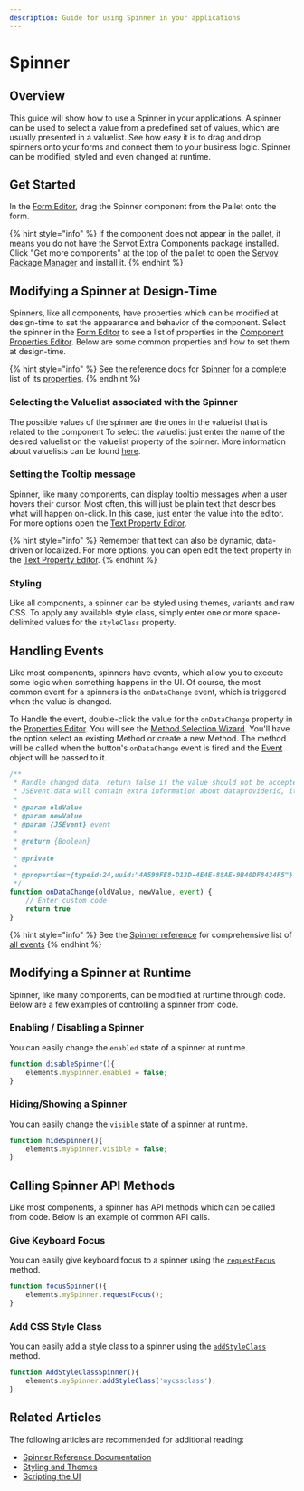 ```yaml
---
description: Guide for using Spinner in your applications
---
```


# Spinner

## Overview

This guide will show how to use a Spinner in your applications. A spinner can be used to select a value from a predefined set of values, which are usually presented in a valuelist.
See how easy it is to drag and drop spinners onto your forms and connect them to your business logic. Spinner can be modified, styled and even changed at runtime.

## Get Started

In the [Form Editor](../../../../../reference/readme\_servoycore/page-3/object-editors/form-editor.md), drag the Spinner component from the Pallet onto the form.

{% hint style="info" %}
If the component does not appear in the pallet, it means you do not have the Servot Extra Components package installed. Click "Get more components" at the top of the pallet to open the [Servoy Package Manager](../../../../../reference/readme\_servoycore/page-3/package-manager.md) and install it.
{% endhint %} 

## Modifying a Spinner at Design-Time

Spinners, like all components, have properties which can be modified at design-time to set the appearance and behavior of the component. Select the spinner in the [Form Editor](../../../../../reference/readme\_servoycore/page-3/object-editors/form-editor.md) to see a list of properties in the [Component Properties Editor](../../../../../reference/readme\_servoycore/page-3/object-editors/component-properties-editor.md). Below are some common properties and how to set them at design-time.

{% hint style="info" %}
See the reference docs for [Spinner](../../../../../reference/readme\_servoyextensions/ui-components/input-controls/Spinner.md) for a complete list of its [properties](../../../../../reference/readme\_servoyextensions/ui-components/input-controls/Spinner.md#properties-summary).
{% endhint %}

### Selecting the Valuelist associated with the Spinner

The possible values of the spinner are the ones in the valuelist that is related to the component
To select the valuelist just enter the name of the desired valuelist on the valuelist property of the spinner.
More information about valuelists can be found [here](../../../../../guides/develop/application-design/data-modeling/value-lists.md).


### Setting the Tooltip message

Spinner, like many components, can display tooltip messages when a user hovers their cursor. Most often, this will just be plain text that describes what will happen on-click. In this case, just enter the value into the editor. For more options open the [Text Property Editor](../../../../../reference/readme\_servoycore/page-3/object-editors/text-property-editor.md).


{% hint style="info" %}
Remember that text can also be dynamic, data-driven or localized. For more options, you can open edit the text property in the [Text Property Editor](../../../../../reference/readme\_servoycore/page-3/object-editors/text-property-editor.md).
{% endhint %}

### Styling

Like all components, a spinner can be styled using themes, variants and raw CSS. To apply any available style class, simply enter one or more space-delimited values for the `styleClass` property.

## Handling Events

Like most components, spinners have events, which allow you to execute some logic when something happens in the UI. Of course, the most common event for a spinners is the `onDataChange` event, which is triggered when the value is changed.

To Handle the event, double-click the value for the `onDataChange` property in the [Properties Editor](../../../../../reference/readme\_servoycore/page-3/object-editors/component-properties-editor.md). You will see the [Method Selection Wizard](../../../../../reference/readme\_servoycore/page-3/object-editors/method-selection-wizard.md). You'll have the option select an existing Method or create a new Method. The method will be called when the button's `onDataChange` event is fired and the [Event](../../../../../reference/readme\_servoycore/dev-api/application/jsevent.md) object will be passed to it.

```javascript
/**
 * Handle changed data, return false if the value should not be accepted.
 * JSEvent.data will contain extra information about dataproviderid, its scope and the scope id (record datasource or form/global variable scope)
 *
 * @param oldValue
 * @param newValue
 * @param {JSEvent} event
 *
 * @return {Boolean}
 *
 * @private
 *
 * @properties={typeid:24,uuid:"4A599FE8-D13D-4E4E-88AE-9B40DF8434F5"}
 */
function onDataChange(oldValue, newValue, event) {
	// Enter custom code
	return true
}
```

{% hint style="info" %}
See the [Spinner reference](../../../../../reference/readme\_servoyextensions/ui-components/input-controls/Spinner.md) for comprehensive list of [all events](../../../../../reference/readme\_servoyextensions/ui-components/input-controls/Spinner.md#events-summary)
{% endhint %}

## Modifying a Spinner at Runtime

Spinner, like many components, can be modified at runtime through code. Below are a few examples of controlling a spinner from code.

### Enabling / Disabling a Spinner

You can easily change the `enabled` state of a spinner at runtime.

```javascript
function disableSpinner(){
	elements.mySpinner.enabled = false;
}
```

### Hiding/Showing a Spinner

You can easily change the `visible` state of a spinner at runtime.

```javascript
function hideSpinner(){
	elements.mySpinner.visible = false;
}
```

## Calling Spinner API Methods

Like most components, a spinner has API methods which can be called from code. Below is an example of common API calls.

### Give Keyboard Focus

You can easily give keyboard focus to a spinner using the [`requestFocus`](../../../../../reference/readme\_servoyextensions/ui-components/input-controls/Spinner.md#requestfocus) method.

```javascript
function focusSpinner(){
	elements.mySpinner.requestFocus();
}
```

### Add CSS Style Class

You can easily add a style class to a spinner using the [`addStyleClass`](../../../../../reference/readme\_servoyextensions/ui-components/input-controls/Spinner.md#addstyleclass) method.

```javascript
function AddStyleClassSpinner(){
	elements.mySpinner.addStyleClass('mycssclass');
}
```

## Related Articles

The following articles are recommended for additional reading:

* [Spinner Reference Documentation](../../../../../reference/readme\_servoyextensions/ui-components/input-controls/Spinner.md)
* [Styling and Themes](../../styling-and-themes/)
* [Scripting the UI](../../../programming-guide/scripting-the-ui/)